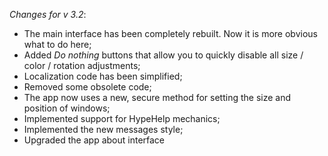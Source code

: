 _Changes for v 3.2_:
- The main interface has been completely rebuilt. Now it is more obvious what to do here;
- Added *Do nothing* buttons that allow you to quickly disable all size / color / rotation adjustments;
- Localization code has been simplified;
- Removed some obsolete code;
- The app now uses a new, secure method for setting the size and position of windows;
- Implemented support for HypeHelp mechanics;
- Implemented the new messages style;
- Upgraded the app about interface
